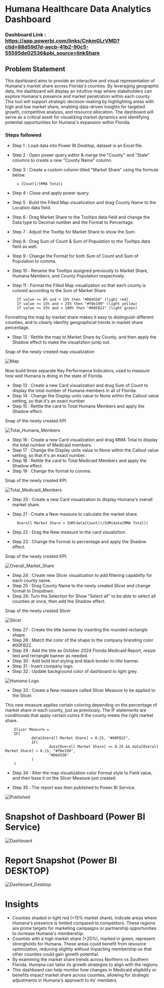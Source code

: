 # Humana Healthcare Data Analytics Dashboard

### Dashboard Link : https://app.powerbi.com/links/CnkmGLrVMD?ctid=88d59d7d-aecb-41b2-90c5-55595de02536&pbi_source=linkShare

## Problem Statement

This dashboard aims to provide an interactive and visual representation of Humana's market share across Florida's counties. By leveraging geographic data, the dashboard will display an intuitive map where stakeholders can explore Humana's presence and market penetration within each county. This tool will support strategic decision-making by highlighting areas with high and low market share, enabling data-driven insights for targeted growth, competitive analysis, and resource allocation. The dashboard will serve as a critical asset for visualizing market dynamics and identifying potential opportunities for Humana's expansion within Florida.

### Steps followed 

- Step 1 : Load data into Power BI Desktop, dataset is an Excel file.
- Step 2 : Open power query editor & merge the "County" and "State" columns to create a new "County Name" column.
- Step 3 : Create a custom column titled "Market Share" using the formula below.

        = [Count]/[MMA Total]

- Step 4 : Close and apply power query.
- Step 5 : Build the Filled Map visualization and drag County Name to the Location data field.
- Step 6 : Drag Market Share to the Tooltips data field and change the Data type to Decimal number and the Format to Percentage.
- Step 7 : Adjust the Tooltip for Market Share to show the Sum.
- Step 8 : Drag Sum of Count & Sum of Population to the Tooltips data field as well.
- Step 9 : Change the Format for both Sum of Count and Sum of Population to comma.
- Step 10 : Rename the Tooltips assigned previously to Market Share, Humana Members, and County Population respectively.
- Step 11 : Format the Filled Map visualization so that each county is colored according to the Sum of Market Share

        If value >= 0% and < 15% then "#D64550" (light red)
        If value >= 15% and < 25% then "#f0e199" (light yellow)
        If value >= 25% and < 100% then "#00FB22" (light green)
  
Formatting the map by market share makes it easy to distinguish different counties, and to clearly idenfity geographical trends in market share percentage.

- Step 12 : Retitle the map to Market Share by County, and then apply the Shadow effect to make the visualiztion jump out.

Snap of the newly created map visualization

![Map](https://github.com/user-attachments/assets/bf336f45-02ce-4520-9237-caa3e272a7b9)


Now build three separate Key Performance Indicators, used to measure how well Humana is doing in the state of Florida.

- Step 13 : Create a new Card visualization and drag Sum of Count to display the total number of Humana members in all of Florida.
- Step 14 : Change the Display units value to None within the Callout value setting, so that it's an exact number.
- Step 15 : Retitle the card to Total Humana Members and apply the Shadow effect.

        
Snap of the newly created KPI

![Total_Humana_Members](https://github.com/user-attachments/assets/a5947d7a-fb93-47e2-8db4-a52ea9159aa4)

        
- Step 16 : Create a new Card visualization and drag MMA Total to display the total number of Medicaid members.
- Step 17 : Change the Display units value to None within the Callout value setting, so that it's an exact number.
- Step 18 : Retitle the card to Total Medicaid Members and apply the Shadow effect.
- Step 19 : Change the format to comma.
        
Snap of the newly created KPI.

![Total_Medicaid_Members](https://github.com/user-attachments/assets/68a611b1-d186-4098-abb0-2c2f00aef4a7)

- Step 20 : Create a new Card visualization to display Humana's overall market share.
- Step 21 : Create a New measure to calculate the market share.

        Overall Market Share = SUM(data[Count])/SUM(data[MMA Total])    

- Step 22 : Drag the New measure to the card visualiztion.
- Step 23 : Change the Format to percentage and apply the Shadow effect.

Snap of the newly created KPI.
 
![Overall_Market_Share](https://github.com/user-attachments/assets/e5e49e5f-cc29-4504-8160-9d94736f80bc)

 
 - Step 24 : Create new Slicer visualization to add filtering capability for each county name.
 - Step 25 : Drag County Name to the newly created Slicer and change format to Dropdown.
 - Step 26: Turn the Selection for Show "Select all" to be able to select all counties at once, then add the Shadow effect.
 
Snap of the newly created Slicer
 
![Slicer](https://github.com/user-attachments/assets/8843dfd8-9e3f-444d-a85e-fa3b9647d9c3)

- Step 27 : Create the title banner by inserting the rounded rectangle shape.
- Step 28 : Match the color of the shape to the company branding color #00FB22.
- Step 29 : Add the title as October 2024 Florida Medicaid Report, resize text and rectangle banner as needed.
- Step 30 : Add bold text styling and black border to title banner.
- Step 31 : Insert company logo.
- Step 32 : Update background color of dashboard to light grey.

![Humana-Logo](https://github.com/user-attachments/assets/5dc69bc7-218a-4e05-aca0-ad496b8a4328)

- Step 33 : Create a New measure called Slicer Measure to be applied to the Slicer.

This new measure applies certain coloring depending on the percentage of market share in each county, just as previously. The IF statements are conditionals that apply certain colors if the county meets the right market share.

        Slicer Measure = 
        IF(
                data[Overall Market Share] > 0.25, "#00FB22",
                IF(
                        data[Overall Market Share] <= 0.25 && data[Overall Market Share] > 0.15, "#f0e199",
                        "#D64550"
                )
        )


 - Step 34 : Alter the map visualization color Format style to Field value, and then base it on the Slicer Measure just created.

 - Step 35 : The report was then published to Power BI Service.
 
 
![Published](https://github.com/user-attachments/assets/3f794432-8d1d-46d4-b7ea-6b52a14b4ad2)

# Snapshot of Dashboard (Power BI Service)

![Dashboard](https://github.com/user-attachments/assets/27956f64-e0e2-42f3-9f58-af295a6be3b6)

 
 # Report Snapshot (Power BI DESKTOP)

 
![Dashboard_Desktop](https://github.com/user-attachments/assets/7b824ac3-6223-4b1a-809f-56422530c879)

# Insights

* Counties shaded in light red (<15% market share), indicate areas where Humana's presence is limited compared to competitors. These regions are prime targets for marketing campaigns or partnership opportunities to increase Humana's membership.
* Counties with a high market share (>25%), marked in green, represent strongholds for Humana. These areas could benefit from resource optimization, reducing slightly without impacting membership so that other counties could gain growth potential.
* By examining the market share trends across Northern vs Southern Florida, Humana can tailor its growth strategies to align with the regions.
* This dashboard can help monitor how changes in Medicaid eligibility or benefits impact market share across counties, allowing for strategic adjustments in Humana's approach to its' members.
